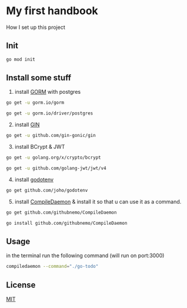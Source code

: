 # My first handbook

How I set up this project

## Init

```bash
go mod init
```

## Install some stuff

1. install [GORM](https://gorm.io/docs/) with postgres

```bash
go get -u gorm.io/gorm

go get -u gorm.io/driver/postgres
```

2. install [GIN](https://gin-gonic.com/docs/)

```bash
go get -u github.com/gin-gonic/gin
```

3. install BCrypt & JWT

```bash
go get -u golang.org/x/crypto/bcrypt

go get -u github.com/golang-jwt/jwt/v4

```

4. install [godotenv](https://pkg.go.dev/github.com/joho/godotenv#section-readme)

```bash
go get github.com/joho/godotenv

```

5. install [CompileDaemon](https://github.com/githubnemo/CompileDaemon) & install it so that u can use it as a command.

```bash
go get github.com/githubnemo/CompileDaemon

go install github.com/githubnemo/CompileDaemon


```

## Usage

in the terminal run the following command (will run on port:3000)

```bash
compiledaemon --command="./go-todo"
```

## License

[MIT](https://choosealicense.com/licenses/mit/)
